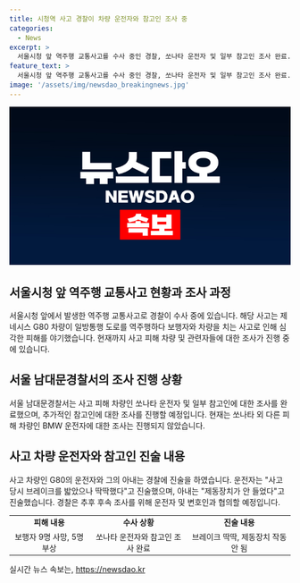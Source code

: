 ```yaml
---
title: 시청역 사고 경찰이 차량 운전자와 참고인 조사 중
categories:
  - News
excerpt: >
  서울시청 앞 역주행 교통사고를 수사 중인 경찰, 쏘나타 운전자 및 일부 참고인 조사 완료. 1일 저녁 시청역 인근에서 발생한 사고로 보행자 9명 사망, 5명 부상. 현재는 쏘나타 차량 운전자에 대한 조사만 진행되어, BMW 운전자에 대한 조사는 아직 진행되지 않은 상황. G80 운전자와 아내의 진술에 따르면 사고 당시 브레이크 작동이 미흡했다는 주장이 제기되고 있으며, 추가적인 조사가 예정되어 있다.
feature_text: >
  서울시청 앞 역주행 교통사고를 수사 중인 경찰, 쏘나타 운전자 및 일부 참고인 조사 완료. 1일 저녁 시청역 인근에서 발생한 사고로 보행자 9명 사망, 5명 부상. 현재는 쏘나타 차량 운전자에 대한 조사만 진행되어, BMW 운전자에 대한 조사는 아직 진행되지 않은 상황. G80 운전자와 아내의 진술에 따르면 사고 당시 브레이크 작동이 미흡했다는 주장이 제기되고 있으며, 추가적인 조사가 예정되어 있다.
image: '/assets/img/newsdao_breakingnews.jpg'
---
```


<p><img src="/assets/img/newsdao_breakingnews.jpg" alt="pcversion 속보" /></p>

<h2 data-ke-size="size26">서울시청 앞 역주행 교통사고 현황과 조사 과정</h2>

<p data-ke-size="size16">서울시청 앞에서 발생한 역주행 교통사고로 경찰이 수사 중에 있습니다. 해당 사고는 제네시스 G80 차량이 일방통행 도로를 역주행하다 보행자와 차량을 치는 사고로 인해 심각한 피해를 야기했습니다. 현재까지 사고 피해 차량 및 관련자들에 대한 조사가 진행 중에 있습니다.</p>

<h2 data-ke-size="size24">서울 남대문경찰서의 조사 진행 상황</h2>

<p data-ke-size="size16">서울 남대문경찰서는 사고 피해 차량인 쏘나타 운전자 및 일부 참고인에 대한 조사를 완료했으며, 추가적인 참고인에 대한 조사를 진행할 예정입니다. 현재는 쏘나타 외 다른 피해 차량인 BMW 운전자에 대한 조사는 진행되지 않았습니다.</p>

<h2 data-ke-size="size24">사고 차량 운전자와 참고인 진술 내용</h2>

<p data-ke-size="size16">사고 차량인 G80의 운전자와 그의 아내는 경찰에 진술을 하였습니다. 운전자는 "사고 당시 브레이크를 밟았으나 딱딱했다"고 진술했으며, 아내는 "제동장치가 안 들었다"고 진술했습니다. 경찰은 추후 후속 조사를 위해 운전자 및 변호인과 협의할 예정입니다.</p>

<table>
  <tr>
    <td style="text-align: center; height: 17px;"><b>피해 내용</b></td>
    <td style="text-align: center; height: 17px;"><b>수사 상황</b></td>
    <td style="text-align: center; height: 17px;"><b>진술 내용</b></td>
  </tr>
  <tr>
    <td style="text-align: center; height: 17px;">보행자 9명 사망, 5명 부상</td>
    <td style="text-align: center; height: 17px;">쏘나타 운전자와 참고인 조사 완료</td>
    <td style="text-align: center; height: 17px;">브레이크 딱딱, 제동장치 작동 안 됨</td>
  </tr>
</table>
실시간 뉴스 속보는, <a href="https://newsdao.kr" rel="dofollow">https://newsdao.kr</a>


